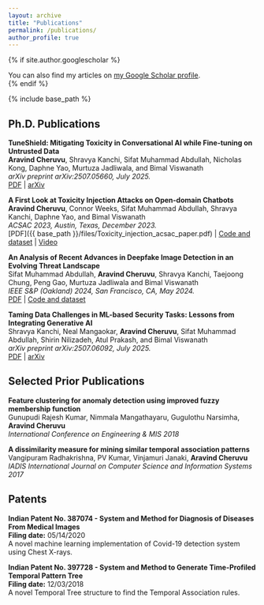```yaml
---
layout: archive
title: "Publications"
permalink: /publications/
author_profile: true
---
```


{% if site.author.googlescholar %}
  <div class="wordwrap">You can also find my articles on <a href="{{site.author.googlescholar}}">my Google Scholar profile</a>.</div>
{% endif %}

{% include base_path %}

## Ph.D. Publications

**TuneShield: Mitigating Toxicity in Conversational AI while Fine-tuning on Untrusted Data**  
**Aravind Cheruvu**, Shravya Kanchi, Sifat Muhammad Abdullah, Nicholas Kong, Daphne Yao, Murtuza Jadliwala, and Bimal Viswanath  
*arXiv preprint arXiv:2507.05660, July 2025.*  
[PDF](https://arxiv.org/abs/2507.05660) | [arXiv](https://arxiv.org/abs/2507.05660)

**A First Look at Toxicity Injection Attacks on Open-domain Chatbots**  
**Aravind Cheruvu**, Connor Weeks, Sifat Muhammad Abdullah, Shravya Kanchi, Daphne Yao, and Bimal Viswanath  
*ACSAC 2023, Austin, Texas, December 2023.*  
[PDF]({{ base_path }}/files/Toxicity_injection_acsac_paper.pdf) | [Code and dataset](https://github.com/secml-lab-vt/Chatbot-Toxicity-Injection/) | [Video](https://www.youtube.com/watch?v=Y9FTew96mxo)

**An Analysis of Recent Advances in Deepfake Image Detection in an Evolving Threat Landscape**  
Sifat Muhammad Abdullah, **Aravind Cheruvu**, Shravya Kanchi, Taejoong Chung, Peng Gao, Murtuza Jadliwala and Bimal Viswanath  
*IEEE S&P (Oakland) 2024, San Francisco, CA, May 2024.*  
[PDF](https://arxiv.org/abs/2404.16212) | [Code and dataset](https://github.com/secml-lab-vt/EvolvingThreat-DeepfakeImageDetect)

**Taming Data Challenges in ML-based Security Tasks: Lessons from Integrating Generative AI**  
Shravya Kanchi, Neal Mangaokar, **Aravind Cheruvu**, Sifat Muhammad Abdullah, Shirin Nilizadeh, Atul Prakash, and Bimal Viswanath  
*arXiv preprint arXiv:2507.06092, July 2025.*  
[PDF](https://arxiv.org/html/2507.06092v1) | [arXiv](https://arxiv.org/abs/2507.06092)

##  Selected Prior Publications

**Feature clustering for anomaly detection using improved fuzzy membership function**  
Gunupudi Rajesh Kumar, Nimmala Mangathayaru, Gugulothu Narsimha, **Aravind Cheruvu**  
*International Conference on Engineering & MIS 2018*

**A dissimilarity measure for mining similar temporal association patterns**  
Vangipuram Radhakrishna, PV Kumar, Vinjamuri Janaki, **Aravind Cheruvu**  
*IADIS International Journal on Computer Science and Information Systems 2017*

## Patents

**Indian Patent No. 387074 - System and Method for Diagnosis of Diseases From Medical Images**  
**Filing date:** 05/14/2020  
A novel machine learning implementation of Covid-19 detection system using Chest X-rays.

**Indian Patent No. 397728 - System and Method to Generate Time-Profiled Temporal Pattern Tree**  
**Filing date:** 12/03/2018  
A novel Temporal Tree structure to find the Temporal Association rules. 